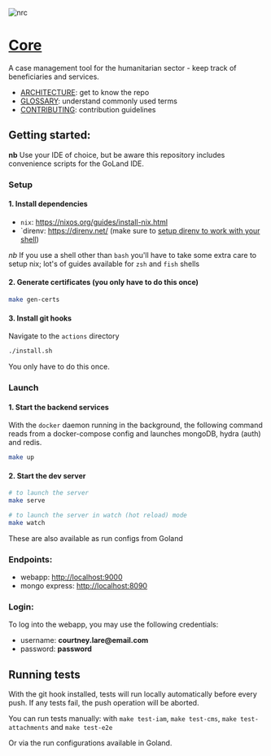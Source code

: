 ![nrc](https://user-images.githubusercontent.com/55964909/125176016-409c4e80-e19e-11eb-8ef1-8315dc6e3e34.jpg)

# [Core](https://nrc-no.github.io/core/)
A case management tool for the humanitarian sector - keep track of beneficiaries and services.

- [ARCHITECTURE](ARCHITECTURE.md): get to know the repo
- [GLOSSARY](GLOSSARY.md): understand commonly used terms
- [CONTRIBUTING](CONTRIBUTING.md): contribution guidelines

## Getting started:

__nb__ Use your IDE of choice, but be aware this repository includes convenience scripts for the GoLand IDE.

### Setup

#### 1. Install dependencies

- `nix`: https://nixos.org/guides/install-nix.html
- `direnv: https://direnv.net/ (make sure to [setup direnv to work with your shell](https://direnv.net/docs/hook.html))

*nb* If you use a shell other than `bash` you'll have to take some extra care to setup nix; lot's of guides available for `zsh` and `fish` shells

#### 2. Generate certificates (you only have to do this once)

```bash
make gen-certs
```

#### 3. Install git hooks

Navigate to the `actions` directory
```bash
./install.sh
```
You only have to do this once.

### Launch

#### 1. Start the backend services

With the `docker` daemon running in the background, the following command reads from a docker-compose config and launches mongoDB, hydra (auth) and redis.

```bash
make up
```


#### 2. Start the dev server
 
 
 ```bash
 # to launch the server
 make serve
 
 # to launch the server in watch (hot reload) mode
 make watch
 ```
 
 These are also available as run configs from Goland

### Endpoints:
 - webapp: [http://localhost:9000](http://localhost:9000)
 - mongo express: [http://localhost:8090](http://localhost:8090)
 

### Login:

To log into the webapp, you may use the following credentials:
- username: __courtney.lare@email.com__
- password: __password__


## Running tests

With the git hook installed, tests will run locally automatically before every push. If any tests fail, the push operation will be aborted.

You can run tests manually: with `make test-iam`, `make test-cms`, `make test-attachments` and `make test-e2e`

Or via the run configurations available in Goland.

